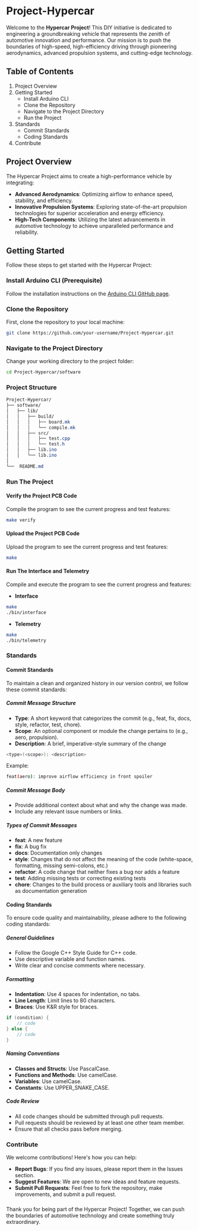 # Project-Hypercar

Welcome to the **Hypercar Project**! This DIY initiative is dedicated to engineering a groundbreaking vehicle that represents the zenith of automotive innovation and performance. Our mission is to push the boundaries of high-speed, high-efficiency driving through pioneering aerodynamics, advanced propulsion systems, and cutting-edge technology.

## Table of Contents
1. Project Overview
2. Getting Started
    - Install Arduino CLI
    - Clone the Repository
    - Navigate to the Project Directory
    - Run the Project
3. Standards
    - Commit Standards
    - Coding Standards
4. Contribute

## Project Overview

The Hypercar Project aims to create a high-performance vehicle by integrating:

- **Advanced Aerodynamics**: Optimizing airflow to enhance speed, stability, and efficiency.
- **Innovative Propulsion Systems**: Exploring state-of-the-art propulsion technologies for superior acceleration and energy efficiency.
- **High-Tech Components**: Utilizing the latest advancements in automotive technology to achieve unparalleled performance and reliability.

## Getting Started

Follow these steps to get started with the Hypercar Project:

### Install Arduino CLI (Prerequisite)

Follow the installation instructions on the [Arduino CLI GitHub page](https://arduino.github.io/arduino-cli/0.19/installation/).

### Clone the Repository

First, clone the repository to your local machine:

```bash
git clone https://github.com/your-username/Project-Hypercar.git
```

### Navigate to the Project Directory

Change your working directory to the project folder:

```bash
cd Project-Hypercar/software
```

### Project Structure

```css
Project-Hypercar/
├── software/
│   ├── lib/
│   │   ├── build/
│   │   │   ├── board.mk
│   │   │   └── compile.mk
│   │   ├── src/
│   │   │   ├── test.cpp
│   │   │   └── test.h
│   │   ├── lib.ino
│   │   └── lib.ino
│   
└──  README.md
```

### Run The Project
#### Verify the Project PCB Code

Compile the program to see the current progress and test features:

```bash
make verify
```

#### Upload the Project PCB Code

Upload the program to see the current progress and test features:

```bash
make
```

#### Run The Interface and Telemetry

Compile and execute the program to see the current progress and features:

- **Interface**

```bash
make
./bin/interface
```

- **Telemetry**

```bash
make
./bin/telemetry
```
### Standards
#### Commit Standards

To maintain a clean and organized history in our version control, we follow these commit standards:

##### Commit Message Structure

- **Type**: A short keyword that categorizes the commit (e.g., feat, fix, docs, style, refactor, test, chore).
- **Scope**: An optional component or module the change pertains to (e.g., aero, propulsion).
- **Description**: A brief, imperative-style summary of the change

```bash
<type>(<scope>): <description> 
```

Example:
```bash
feat(aero): improve airflow efficiency in front spoiler
```

##### Commit Message Body

- Provide additional context about what and why the change was made.
- Include any relevant issue numbers or links.

##### Types of Commit Messages

- **feat**: A new feature
- **fix**: A bug fix
- **docs**: Documentation only changes
- **style**: Changes that do not affect the meaning of the code (white-space, formatting, missing semi-colons, etc.)
- **refactor**: A code change that neither fixes a bug nor adds a feature
- **test**: Adding missing tests or correcting existing tests
- **chore**: Changes to the build process or auxiliary tools and libraries such as documentation generation

#### Coding Standards

To ensure code quality and maintainability, please adhere to the following coding standards:

##### General Guidelines

- Follow the Google C++ Style Guide for C++ code.
- Use descriptive variable and function names.
- Write clear and concise comments where necessary.

##### Formatting

- **Indentation**: Use 4 spaces for indentation, no tabs.
- **Line Length**: Limit lines to 80 characters.
- **Braces**: Use K&R style for braces.

```cpp
if (condition) {
    // code
} else {
    // code
}
```

##### Naming Conventions

- **Classes and Structs**: Use PascalCase.
- **Functions and Methods**: Use camelCase.
- **Variables**: Use camelCase.
- **Constants**: Use UPPER_SNAKE_CASE.

##### Code Review

- All code changes should be submitted through pull requests.
- Pull requests should be reviewed by at least one other team member.
- Ensure that all checks pass before merging.

### Contribute

We welcome contributions! Here's how you can help:

- **Report Bugs**: If you find any issues, please report them in the Issues section.
- **Suggest Features**: We are open to new ideas and feature requests.
- **Submit Pull Requests**: Feel free to fork the repository, make improvements, and submit a pull request.

###

Thank you for being part of the Hypercar Project! Together, we can push the boundaries of automotive technology and create something truly extraordinary.